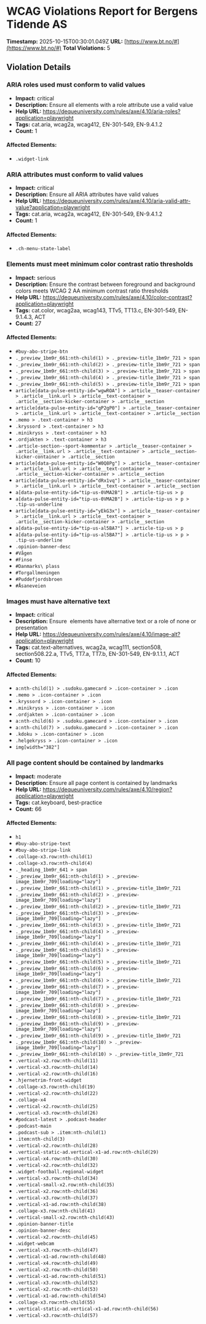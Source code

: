 # WCAG Violations Report for Bergens Tidende AS

**Timestamp:** 2025-10-15T00:30:01.049Z
**URL:** [https://www.bt.no/#](https://www.bt.no/#)
**Total Violations:** 5

## Violation Details

### ARIA roles used must conform to valid values

- **Impact:** critical
- **Description:** Ensure all elements with a role attribute use a valid value
- **Help URL:** https://dequeuniversity.com/rules/axe/4.10/aria-roles?application=playwright
- **Tags:** cat.aria, wcag2a, wcag412, EN-301-549, EN-9.4.1.2
- **Count:** 1

#### Affected Elements:

- `.widget-link`

### ARIA attributes must conform to valid values

- **Impact:** critical
- **Description:** Ensure all ARIA attributes have valid values
- **Help URL:** https://dequeuniversity.com/rules/axe/4.10/aria-valid-attr-value?application=playwright
- **Tags:** cat.aria, wcag2a, wcag412, EN-301-549, EN-9.4.1.2
- **Count:** 1

#### Affected Elements:

- `.ch-menu-state-label`

### Elements must meet minimum color contrast ratio thresholds

- **Impact:** serious
- **Description:** Ensure the contrast between foreground and background colors meets WCAG 2 AA minimum contrast ratio thresholds
- **Help URL:** https://dequeuniversity.com/rules/axe/4.10/color-contrast?application=playwright
- **Tags:** cat.color, wcag2aa, wcag143, TTv5, TT13.c, EN-301-549, EN-9.1.4.3, ACT
- **Count:** 27

#### Affected Elements:

- `#buy-abo-stripe-btn`
- `._preview_1bm9r_661:nth-child(1) > ._preview-title_1bm9r_721 > span`
- `._preview_1bm9r_661:nth-child(2) > ._preview-title_1bm9r_721 > span`
- `._preview_1bm9r_661:nth-child(3) > ._preview-title_1bm9r_721 > span`
- `._preview_1bm9r_661:nth-child(4) > ._preview-title_1bm9r_721 > span`
- `._preview_1bm9r_661:nth-child(5) > ._preview-title_1bm9r_721 > span`
- `article[data-pulse-entity-id="wgwROA"] > .article__teaser-container > .article__link.url > .article__text-container > .article__section-kicker-container > .article__section`
- `article[data-pulse-entity-id="qP2gP0"] > .article__teaser-container > .article__link.url > .article__text-container > .article__section`
- `.memo > .text-container > h3`
- `.kryssord > .text-container > h3`
- `.minikryss > .text-container > h3`
- `.ordjakten > .text-container > h3`
- `.article-section--sport-kommentar > .article__teaser-container > .article__link.url > .article__text-container > .article__section-kicker-container > .article__section`
- `article[data-pulse-entity-id="W0Q8Pg"] > .article__teaser-container > .article__link.url > .article__text-container > .article__section-kicker-container > .article__section`
- `article[data-pulse-entity-id="dRx1vq"] > .article__teaser-container > .article__link.url > .article__text-container > .article__section`
- `a[data-pulse-entity-id="tip-us-0VMA2B"] > .article-tip-us > p`
- `a[data-pulse-entity-id="tip-us-0VMA2B"] > .article-tip-us > p > .tip-us-underline`
- `article[data-pulse-entity-id="yEkG3x"] > .article__teaser-container > .article__link.url > .article__text-container > .article__section-kicker-container > .article__section`
- `a[data-pulse-entity-id="tip-us-al5BA7"] > .article-tip-us > p`
- `a[data-pulse-entity-id="tip-us-al5BA7"] > .article-tip-us > p > .tip-us-underline`
- `.opinion-banner-desc`
- `#Vågen`
- `#Finse`
- `#Danmarks\ plass`
- `#Torgallmeningen`
- `#Puddefjordsbroen`
- `#Åsaneveien`

### Images must have alternative text

- **Impact:** critical
- **Description:** Ensure <img> elements have alternative text or a role of none or presentation
- **Help URL:** https://dequeuniversity.com/rules/axe/4.10/image-alt?application=playwright
- **Tags:** cat.text-alternatives, wcag2a, wcag111, section508, section508.22.a, TTv5, TT7.a, TT7.b, EN-301-549, EN-9.1.1.1, ACT
- **Count:** 10

#### Affected Elements:

- `a:nth-child(1) > .sudoku.gamecard > .icon-container > .icon`
- `.memo > .icon-container > .icon`
- `.kryssord > .icon-container > .icon`
- `.minikryss > .icon-container > .icon`
- `.ordjakten > .icon-container > .icon`
- `a:nth-child(6) > .sudoku.gamecard > .icon-container > .icon`
- `a:nth-child(7) > .sudoku.gamecard > .icon-container > .icon`
- `.kdoku > .icon-container > .icon`
- `.helgekryss > .icon-container > .icon`
- `img[width="382"]`

### All page content should be contained by landmarks

- **Impact:** moderate
- **Description:** Ensure all page content is contained by landmarks
- **Help URL:** https://dequeuniversity.com/rules/axe/4.10/region?application=playwright
- **Tags:** cat.keyboard, best-practice
- **Count:** 66

#### Affected Elements:

- `h1`
- `#buy-abo-stripe-text`
- `#buy-abo-stripe-link`
- `.collage-x3.row:nth-child(1)`
- `.collage-x3.row:nth-child(4)`
- `._heading_1bm9r_641 > span`
- `._preview_1bm9r_661:nth-child(1) > ._preview-image_1bm9r_709[loading="lazy"]`
- `._preview_1bm9r_661:nth-child(1) > ._preview-title_1bm9r_721`
- `._preview_1bm9r_661:nth-child(2) > ._preview-image_1bm9r_709[loading="lazy"]`
- `._preview_1bm9r_661:nth-child(2) > ._preview-title_1bm9r_721`
- `._preview_1bm9r_661:nth-child(3) > ._preview-image_1bm9r_709[loading="lazy"]`
- `._preview_1bm9r_661:nth-child(3) > ._preview-title_1bm9r_721`
- `._preview_1bm9r_661:nth-child(4) > ._preview-image_1bm9r_709[loading="lazy"]`
- `._preview_1bm9r_661:nth-child(4) > ._preview-title_1bm9r_721`
- `._preview_1bm9r_661:nth-child(5) > ._preview-image_1bm9r_709[loading="lazy"]`
- `._preview_1bm9r_661:nth-child(5) > ._preview-title_1bm9r_721`
- `._preview_1bm9r_661:nth-child(6) > ._preview-image_1bm9r_709[loading="lazy"]`
- `._preview_1bm9r_661:nth-child(6) > ._preview-title_1bm9r_721`
- `._preview_1bm9r_661:nth-child(7) > ._preview-image_1bm9r_709[loading="lazy"]`
- `._preview_1bm9r_661:nth-child(7) > ._preview-title_1bm9r_721`
- `._preview_1bm9r_661:nth-child(8) > ._preview-image_1bm9r_709[loading="lazy"]`
- `._preview_1bm9r_661:nth-child(8) > ._preview-title_1bm9r_721`
- `._preview_1bm9r_661:nth-child(9) > ._preview-image_1bm9r_709[loading="lazy"]`
- `._preview_1bm9r_661:nth-child(9) > ._preview-title_1bm9r_721`
- `._preview_1bm9r_661:nth-child(10) > ._preview-image_1bm9r_709[loading="lazy"]`
- `._preview_1bm9r_661:nth-child(10) > ._preview-title_1bm9r_721`
- `.vertical-x2.row:nth-child(11)`
- `.vertical-x3.row:nth-child(14)`
- `.vertical-x2.row:nth-child(16)`
- `.hjernetrim-front-widget`
- `.collage-x3.row:nth-child(19)`
- `.vertical-x2.row:nth-child(22)`
- `.collage-x4`
- `.vertical-x2.row:nth-child(25)`
- `.vertical-x3.row:nth-child(26)`
- `#podcast-latest > .podcast-header`
- `.podcast-main`
- `.podcast-sub > .item:nth-child(1)`
- `.item:nth-child(3)`
- `.vertical-x2.row:nth-child(28)`
- `.vertical-static-ad.vertical-x1-ad.row:nth-child(29)`
- `.vertical-x4.row:nth-child(30)`
- `.vertical-x2.row:nth-child(32)`
- `.widget-football.regional-widget`
- `.vertical-x3.row:nth-child(34)`
- `.vertical-small-x2.row:nth-child(35)`
- `.vertical-x2.row:nth-child(36)`
- `.vertical-x3.row:nth-child(37)`
- `.vertical-x1-ad.row:nth-child(38)`
- `.collage-x3.row:nth-child(41)`
- `.vertical-small-x2.row:nth-child(43)`
- `.opinion-banner-title`
- `.opinion-banner-desc`
- `.vertical-x2.row:nth-child(45)`
- `.widget-webcam`
- `.vertical-x3.row:nth-child(47)`
- `.vertical-x1-ad.row:nth-child(48)`
- `.vertical-x4.row:nth-child(49)`
- `.vertical-x2.row:nth-child(50)`
- `.vertical-x1-ad.row:nth-child(51)`
- `.vertical-x3.row:nth-child(52)`
- `.vertical-x2.row:nth-child(53)`
- `.vertical-x1-ad.row:nth-child(54)`
- `.collage-x3.row:nth-child(55)`
- `.vertical-static-ad.vertical-x1-ad.row:nth-child(56)`
- `.vertical-x3.row:nth-child(57)`
